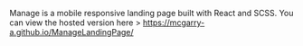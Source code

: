 Manage is a mobile responsive landing page built with React and SCSS.
You can view the hosted version here > https://mcgarry-a.github.io/ManageLandingPage/
